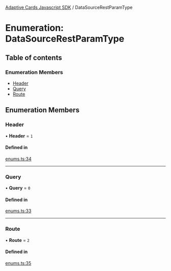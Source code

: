[Adaptive Cards Javascript SDK](../README.md) / DataSourceRestParamType

# Enumeration: DataSourceRestParamType

## Table of contents

### Enumeration Members

- [Header](DataSourceRestParamType.md#header)
- [Query](DataSourceRestParamType.md#query)
- [Route](DataSourceRestParamType.md#route)

## Enumeration Members

### Header

• **Header** = ``1``

#### Defined in

[enums.ts:34](https://github.com/asseco-see/AdaptiveCards/blob/1f0afdc45/source/nodejs/adaptivecards/src/enums.ts#L34)

___

### Query

• **Query** = ``0``

#### Defined in

[enums.ts:33](https://github.com/asseco-see/AdaptiveCards/blob/1f0afdc45/source/nodejs/adaptivecards/src/enums.ts#L33)

___

### Route

• **Route** = ``2``

#### Defined in

[enums.ts:35](https://github.com/asseco-see/AdaptiveCards/blob/1f0afdc45/source/nodejs/adaptivecards/src/enums.ts#L35)
